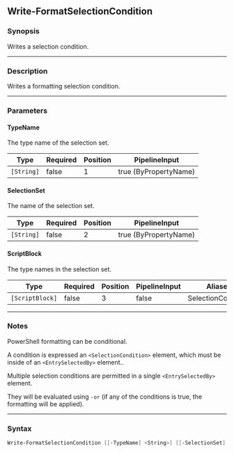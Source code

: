 Write-FormatSelectionCondition
------------------------------

### Synopsis
Writes a selection condition.

---

### Description

Writes a formatting selection condition.

---

### Parameters
#### **TypeName**
The type name of the selection set.

|Type      |Required|Position|PipelineInput        |
|----------|--------|--------|---------------------|
|`[String]`|false   |1       |true (ByPropertyName)|

#### **SelectionSet**
The name of the selection set.

|Type      |Required|Position|PipelineInput        |
|----------|--------|--------|---------------------|
|`[String]`|false   |2       |true (ByPropertyName)|

#### **ScriptBlock**
The type names in the selection set.

|Type           |Required|Position|PipelineInput|Aliases           |
|---------------|--------|--------|-------------|------------------|
|`[ScriptBlock]`|false   |3       |false        |SelectionCondition|

---

### Notes
PowerShell formatting can be conditional.

A condition is expressed an `<SelectionCondition>` element, which must be inside of an `<EntrySelectedBy>` element..

Multiple selection conditions are permitted in a single `<EntrySelectedBy>` element.  

They will be evaluated using `-or` (if any of the conditions is true, the formatting will be applied).

---

### Syntax
```PowerShell
Write-FormatSelectionCondition [[-TypeName] <String>] [[-SelectionSet] <String>] [[-ScriptBlock] <ScriptBlock>] [<CommonParameters>]
```
